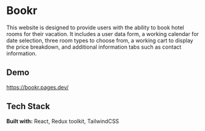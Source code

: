 # Bookr

This website is designed to provide users with the ability to book hotel rooms for their vacation. It includes a user data form, a working calendar for date selection, three room types to choose from, a working cart to display the price breakdown, and additional information tabs such as contact information.

## Demo

https://bookr.pages.dev/

## Tech Stack

**Built with:** React, Redux toolkit, TailwindCSS
